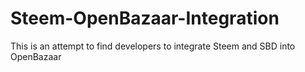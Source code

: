 # Steem-OpenBazaar-Integration
This is an attempt to find developers to integrate Steem and SBD into OpenBazaar
